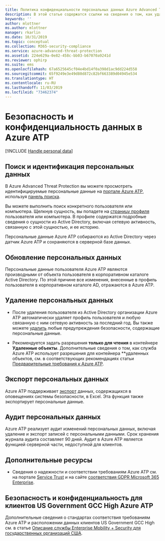 ```yaml
---
title: Политика конфиденциальности персональных данных Azure Advanced Threat Protection | Документация Майкрософт
description: В этой статье содержатся ссылки на сведения о том, как удалить персональные данные из Azure ATP.
keywords: ''
author: mlottner
ms.author: mlottner
manager: rkarlin
ms.date: 10/31/2019
ms.topic: conceptual
ms.collection: M365-security-compliance
ms.service: azure-advanced-threat-protection
ms.assetid: 224e629a-0e82-458c-bb03-b67070a9241d
ms.reviewer: ophirp
ms.suite: ems
ms.openlocfilehash: 67a6525645cf04e4bd14f0a398d1ac9dd224d558
ms.sourcegitcommit: 65f9249e3e49d80d872c82bf663389d04945e534
ms.translationtype: HT
ms.contentlocale: ru-RU
ms.lasthandoff: 11/03/2019
ms.locfileid: "73462374"
---
```

# <a name="azure-atp-data-security-and-privacy"></a>Безопасность и конфиденциальность данных в Azure ATP

[!INCLUDE [Handle personal data](../includes/gdpr-intro-sentence.md)]

## <a name="search-for-and-identify-personal-data"></a>Поиск и идентификация персональных данных 

В Azure Advanced Threat Protection вы можете просмотреть идентифицируемые персональные данные на [портале Azure ATP](workspace-portal.md), используя [панель поиска](workspace-portal.md#search-bar). 

Вы можете выполнить поиск конкретного пользователя или компьютера. Щелкнув сущность, вы попадете на [страницу профиля](entity-profiles.md) пользователя или компьютера. В профиле содержатся подробные сведения о сущности из Active Directory, включая сетевую активность, связанную с этой сущностью, и ее историю.

Персональные данные Azure ATP собираются из Active Directory через датчик Azure ATP и сохраняются в серверной базе данных.

## <a name="update-personal-data"></a>Обновление персональных данных 

Персональные данные пользователя Azure ATP являются производными от объекта пользователя в корпоративном каталоге Active Directory. По этой причине все изменения, внесенные в профиль пользователя в корпоративном каталоге AD, отражаются в Azure ATP.


## <a name="delete-personal-data"></a>Удаление персональных данных 

- После удаления пользователя из Active Directory организации Azure ATP автоматически удаляет профиль пользователя и любую связанную с ним сетевую активность за последний год. Вы также можете [удалить](working-with-suspicious-activities.md#review-suspicious-activities-on-the-attack-time-line) любые предупреждения безопасности, содержащие персональные данные. 

- Рекомендуется задать разрешения **только для чтения** в контейнере **Удаленные объекты**. Дополнительные сведения о том, как служба Azure ATP использует разрешения для контейнера **удаленных объектов, см. в соответствующих рекомендациях статьи [Предварительные требования к Azure ATP](https://docs.microsoft.com/azure-advanced-threat-protection/atp-prerequisites#before-you-start).

## <a name="export-personal-data"></a>Экспорт персональных данных 

Azure ATP поддерживает [экспорт](working-with-suspicious-activities.md#review-suspicious-activities-on-the-attack-time-line) данных, содержащихся в оповещениях системы безопасности, в Excel. Эта функция также экспортирует персональные данные. 
 
## <a name="audit-personal-data"></a>Аудит персональных данных

Azure ATP реализует аудит изменений персональных данных, включая удаление и экспорт записей с персональными данными. Срок хранения журнала аудита составляет 90 дней. Аудит в Azure ATP является функцией серверной части, недоступной для клиентов.
 
## <a name="additional-resources"></a>Дополнительные ресурсы

- Сведения о надежности и соответствии требованиям Azure ATP см. на портале [Service Trust](https://servicetrust.microsoft.com/ViewPage/GDPRGetStarted) и на сайте [соответствия GDPR Microsoft 365 Enterprise](https://docs.microsoft.com/microsoft-365/compliance/compliance-solutions-overview).

## <a name="security-and-privacy-for-azure-atp-us-government-gcc-high-customers"></a>Безопасность и конфиденциальность для клиентов US Government GCC High Azure ATP 
Дополнительные сведения о стандартах соответствия требованиям Azure ATP и расположении данных клиентов US Government GCC High см. в статье [Описание службы Enterprise Mobility + Security для государственных организаций США](https://docs.microsoft.com/enterprise-mobility-security/solutions/ems-govt-service-description). 